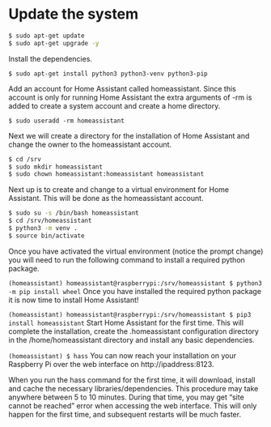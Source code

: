 # Update the system

```Bash
$ sudo apt-get update
$ sudo apt-get upgrade -y
```

Install the dependencies.

`$ sudo apt-get install python3 python3-venv python3-pip`

Add an account for Home Assistant called homeassistant. Since this account is only for running Home Assistant the extra arguments of -rm is added to create a system account and create a home directory.

`$ sudo useradd -rm homeassistant`

Next we will create a directory for the installation of Home Assistant and change the owner to the homeassistant account.

```Bash
$ cd /srv
$ sudo mkdir homeassistant
$ sudo chown homeassistant:homeassistant homeassistant
```

Next up is to create and change to a virtual environment for Home Assistant. This will be done as the homeassistant account.

```Bash
$ sudo su -s /bin/bash homeassistant
$ cd /srv/homeassistant
$ python3 -m venv .
$ source bin/activate
```

Once you have activated the virtual environment (notice the prompt change) you will need to run the following command to install a required python package.

`(homeassistant) homeassistant@raspberrypi:/srv/homeassistant $ python3 -m pip install wheel`
Once you have installed the required python package it is now time to install Home Assistant!

`(homeassistant) homeassistant@raspberrypi:/srv/homeassistant $ pip3 install homeassistant`
Start Home Assistant for the first time. This will complete the installation, create the .homeassistant configuration directory in the /home/homeassistant directory and install any basic dependencies.

`(homeassistant) $ hass`
You can now reach your installation on your Raspberry Pi over the web interface on http://ipaddress:8123.

When you run the hass command for the first time, it will download, install and cache the necessary libraries/dependencies. This procedure may take anywhere between 5 to 10 minutes. During that time, you may get “site cannot be reached” error when accessing the web interface. This will only happen for the first time, and subsequent restarts will be much faster.
